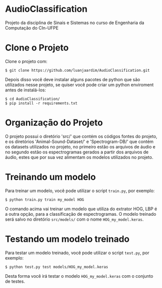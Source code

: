 # AudioClassification
Projeto da disciplina de Sinais e Sistemas no curso de Engenharia da Computação do CIn-UFPE

# Clone o Projeto
Clone o projeto com:
```console
$ git clone https://github.com/luanjaardim/AudioClassification.git
```

Depois disso você deve instalar alguns pacotes de python que são utilizados nesse projeto, se quiser você pode criar um python enviroment antes de instalá-los:
```console
$ cd AudioClassification/
$ pip install -r requirements.txt
```

# Organização do Projeto
O projeto possui o diretório 'src/' que contém os códigos fontes do projeto, e os diretórios 'Animal-Sound-Dataset/' e 'Spectrogram-DB/' que contém os datasets utilizados no projeto, no primeiro estão os arquivos de áudio e no segundo estão os espectrogramas gerados a partir dos arquivos de áudio, estes que por sua vez alimentam os modelos utilizados no projeto.

# Treinando um modelo
Para treinar um modelo, você pode utilizar o script `train.py`, por exemplo:
```console
$ python train.py train my_model HOG
```
O comando acima vai treinar um modelo que utiliza do extrator HOG, LBP é a outra opção, para a classificação de espectrogramas.
O modelo treinado será salvo no diretório `src/models/` com o nome `HOG_my_model.keras`.

# Testando um modelo treinado
Para testar um modelo treinado, você pode utilizar o script `test.py`, por exemplo:
```console
$ python test.py test models/HOG_my_model.keras
```
Desta forma você irá testar o modelo `HOG_my_model.keras` com o conjunto de testes.
